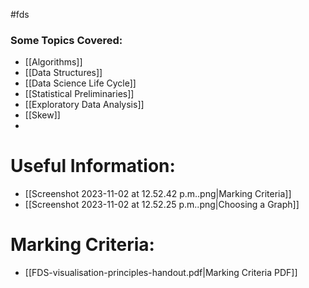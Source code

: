 #fds

### Some Topics Covered:
- [[Algorithms]]
- [[Data Structures]]
- [[Data Science Life Cycle]]
- [[Statistical Preliminaries]]
- [[Exploratory Data Analysis]]
- [[Skew]]
- 

# Useful Information:

- [[Screenshot 2023-11-02 at 12.52.42 p.m..png|Marking Criteria]]
- [[Screenshot 2023-11-02 at 12.52.25 p.m..png|Choosing a Graph]]




# Marking Criteria:

- [[FDS-visualisation-principles-handout.pdf|Marking Criteria PDF]]